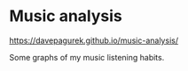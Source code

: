 # Music analysis
https://davepagurek.github.io/music-analysis/

Some graphs of my music listening habits.
